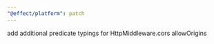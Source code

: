 ```yaml
---
"@effect/platform": patch
---
```


add additional predicate typings for HttpMiddleware.cors allowOrigins
